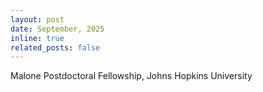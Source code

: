 ```yaml
---
layout: post
date: September, 2025
inline: true
related_posts: false
---
```


Malone Postdoctoral Fellowship, Johns Hopkins University
